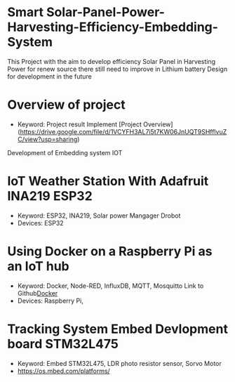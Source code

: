 # Smart Solar-Panel-Power-Harvesting-Efficiency-Embedding-System
This Project with the aim to develop efficiency Solar Panel in Harvesting Power for renew source 
there still need to improve in Lithium battery Design for development in the future 
# Overview of project 
- Keyword: Project result Implement [Project Overview] (https://drive.google.com/file/d/1VCYFH3AL7i5t7KW06JnUQT9SHfflvuZC/view?usp=sharing)

Development of Embedding system IOT 

# IoT Weather Station With Adafruit INA219 ESP32
- Keyword: ESP32, INA219, Solar power Mangager Drobot
- Devices: ESP32

# Using Docker on a Raspberry Pi as an IoT hub

- Keyword: Docker, Node-RED, InfluxDB, MQTT, Mosquitto 
Link to Github[Docker](https://github.com/gcgarner/IOTstack)
- Devices: Raspberry Pi,

# Tracking System Embed Devlopment board STM32L475
- Keyword: Embed STM32L475, LDR photo resistor sensor, Sorvo Motor
- https://os.mbed.com/platforms/
